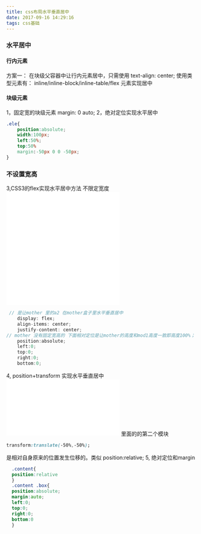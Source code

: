 ```yaml
---
title: css布局水平垂直居中
date: 2017-09-16 14:29:16
tags: css基础
---
```

### 水平居中
####  行内元素
方案一： 在块级父容器中让行内元素居中，只需使用 text-align: center;
使用类型元素有： inline/inline-block/inline-table/flex 元素实现居中
#### 块级元素 
1，固定宽的块级元素
    margin: 0 auto;
2，绝对定位实现水平居中
```css 
.ele{
    position:absolute;
    width:100px;
    left:50%;
    top:50%
    margin:-50px 0 0 -50px;
}
```

### 不设置宽高
3,CSS3的flex实现水平居中方法 不限定宽度
![在线demo](/demos/2017/0917-4/height.html)
![在线demo](/demos/2017/0917-4/vertical.html)

```javascript
 // 是让mother 里的a2 在mother盒子里水平垂直居中
    display: flex;
    align-items: center;
    justify-content: center;
// mother 没有固定宽高的 下面相对定位是让mother的高度和mod1高度一致即高度100%；
    position:absolute;
    left:0;
    top:0;
    right:0;
    bottom:0;
```    
4, position+transform 实现水平垂直居中
![在线demo](/demos/2017/0917-4/vertical.html)
里面的的第二个模块
 ```css
 transform:translate(-50%,-50%);
 ```
 是相对自身原来的位置发生位移的。类似 position:relative;
5, 绝对定位和margin

```css 
  .content{
  position:relative
  } 
  .content .box{
  position:absolute;
  margin:auto;
  left:0;
  top:0;
  right:0;
  bottom:0
  }
```

